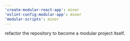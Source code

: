 ```yaml
---
'create-modular-react-app': minor
'eslint-config-modular-app': minor
'modular-scripts': minor
---
```


refactor the repository to become a modular project itself.
